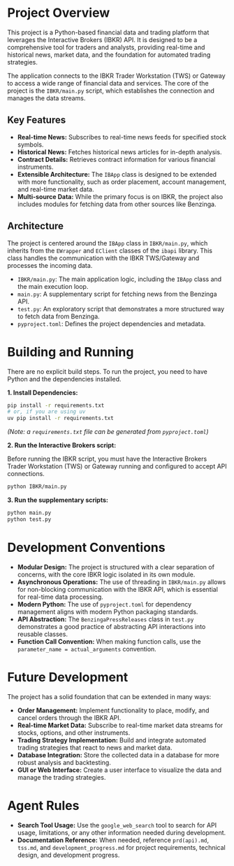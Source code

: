 # Project Overview

This project is a Python-based financial data and trading platform that leverages the Interactive Brokers (IBKR) API. It is designed to be a comprehensive tool for traders and analysts, providing real-time and historical news, market data, and the foundation for automated trading strategies.

The application connects to the IBKR Trader Workstation (TWS) or Gateway to access a wide range of financial data and services. The core of the project is the `IBKR/main.py` script, which establishes the connection and manages the data streams.

## Key Features

*   **Real-time News:** Subscribes to real-time news feeds for specified stock symbols.
*   **Historical News:** Fetches historical news articles for in-depth analysis.
*   **Contract Details:** Retrieves contract information for various financial instruments.
*   **Extensible Architecture:** The `IBApp` class is designed to be extended with more functionality, such as order placement, account management, and real-time market data.
*   **Multi-source Data:** While the primary focus is on IBKR, the project also includes modules for fetching data from other sources like Benzinga.

## Architecture

The project is centered around the `IBApp` class in `IBKR/main.py`, which inherits from the `EWrapper` and `EClient` classes of the `ibapi` library. This class handles the communication with the IBKR TWS/Gateway and processes the incoming data.

*   `IBKR/main.py`: The main application logic, including the `IBApp` class and the main execution loop.
*   `main.py`: A supplementary script for fetching news from the Benzinga API.
*   `test.py`: An exploratory script that demonstrates a more structured way to fetch data from Benzinga.
*   `pyproject.toml`: Defines the project dependencies and metadata.

# Building and Running

There are no explicit build steps. To run the project, you need to have Python and the dependencies installed.

**1. Install Dependencies:**

```bash
pip install -r requirements.txt 
# or, if you are using uv 
uv pip install -r requirements.txt
```
*(Note: a `requirements.txt` file can be generated from `pyproject.toml`)*


**2. Run the Interactive Brokers script:**

Before running the IBKR script, you must have the Interactive Brokers Trader Workstation (TWS) or Gateway running and configured to accept API connections.

```bash
python IBKR/main.py
```

**3. Run the supplementary scripts:**

```bash
python main.py
python test.py
```

# Development Conventions

*   **Modular Design:** The project is structured with a clear separation of concerns, with the core IBKR logic isolated in its own module.
*   **Asynchronous Operations:** The use of threading in `IBKR/main.py` allows for non-blocking communication with the IBKR API, which is essential for real-time data processing.
*   **Modern Python:** The use of `pyproject.toml` for dependency management aligns with modern Python packaging standards.
*   **API Abstraction:** The `BenzingaPressReleases` class in `test.py` demonstrates a good practice of abstracting API interactions into reusable classes.
*   **Function Call Convention:** When making function calls, use the `parameter_name = actual_arguments` convention.

# Future Development

The project has a solid foundation that can be extended in many ways:

*   **Order Management:** Implement functionality to place, modify, and cancel orders through the IBKR API.
*   **Real-time Market Data:** Subscribe to real-time market data streams for stocks, options, and other instruments.
*   **Trading Strategy Implementation:** Build and integrate automated trading strategies that react to news and market data.
*   **Database Integration:** Store the collected data in a database for more robust analysis and backtesting.
*   **GUI or Web Interface:** Create a user interface to visualize the data and manage the trading strategies.

# Agent Rules

*   **Search Tool Usage:** Use the `google_web_search` tool to search for API usage, limitations, or any other information needed during development.
*   **Documentation Reference:** When needed, reference `prd(api).md`, `tss.md`, and `development_progress.md` for project requirements, technical design, and development progress.